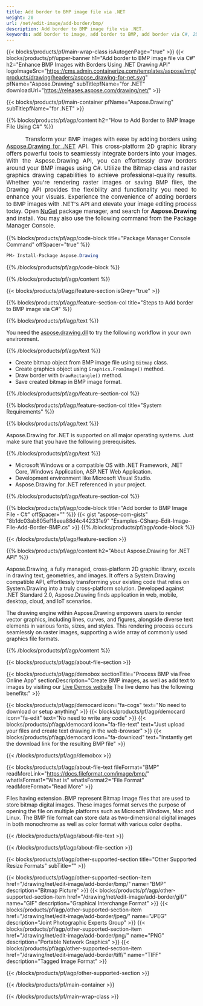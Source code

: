 ```yaml
---
title: Add border to BMP image file via .NET
weight: 20
url: /net/edit-image/add-border/bmp/
description: Add border to BMP image file via .NET.
keywords: add border to image, add border to BMP, add border via C#, 2D graphics, drawing API, edit bitmap C#, Drawing for .NET, save bitmap, save BMP image, cross-platform 2D graphic library, Bitmap class, raster graphics drawing, draw border, rendering raster images, BMP image file
---
```


{{< blocks/products/pf/main-wrap-class isAutogenPage="true" >}}
{{< blocks/products/pf/upper-banner h1="Add border to BMP image file via C#" h2="Enhance BMP Images with Borders Using .NET Drawing API" logoImageSrc="https://cms.admin.containerize.com/templates/aspose/img/products/drawing/headers/aspose_drawing-for-net.svg" pfName="Aspose.Drawing" subTitlepfName="for .NET" downloadUrl="https://releases.aspose.com/drawing/net/" >}}

{{< blocks/products/pf/main-container pfName="Aspose.Drawing" subTitlepfName="for .NET" >}}


{{% blocks/products/pf/agp/content h2="How to Add Border to BMP Image File Using C#" %}}

<p align="justify" style="text-indent:50px;font-size:15px;">
Transform your BMP images with ease by adding borders using <a href="https://products.aspose.com/drawing/net">Aspose.Drawing for .NET</a> API. This cross-platform 2D graphic library offers powerful tools to seamlessly integrate borders into your images. With the Aspose.Drawing API, you can effortlessly draw borders around your BMP images using C#. Utilize the Bitmap class and raster graphics drawing capabilities to achieve professional-quality results. Whether you're rendering raster images or saving BMP files, the Drawing API provides the flexibility and functionality you need to enhance your visuals. Experience the convenience of adding borders to BMP images with .NET's API and elevate your image editing process today. Open <a href="https://www.nuget.org/packages/aspose.drawing">NuGet</a> package manager, and search for <b>Aspose.Drawing</b> and install. You may also use the following command from the Package Manager Console.</p>

{{% blocks/products/pf/agp/code-block title="Package Manager Console Command" offSpacer="true" %}}
```cs
PM> Install-Package Aspose.Drawing
```
{{% /blocks/products/pf/agp/code-block %}}

{{% /blocks/products/pf/agp/content %}}


{{< blocks/products/pf/agp/feature-section isGrey="true" >}}

{{% blocks/products/pf/agp/feature-section-col title="Steps to Add border to BMP image via C#" %}}

{{% blocks/products/pf/agp/text %}}

You need the [aspose.drawing.dll](https://downloads.aspose.com/drawing/net) to try the following workflow in your own environment.

{{% /blocks/products/pf/agp/text %}}

+ Create bitmap object from BMP image file using `Bitmap` class.
+ Create graphics object using `Graphics.FromImage()` method.
+ Draw border with `DrawRectangle()` method.
+ Save created bitmap in BMP image format.

{{% /blocks/products/pf/agp/feature-section-col %}}

{{% blocks/products/pf/agp/feature-section-col title="System Requirements" %}}

{{% blocks/products/pf/agp/text %}}

Aspose.Drawing for .NET is supported on all major operating systems. Just make sure that you have the following prerequisites.

{{% /blocks/products/pf/agp/text %}}

-  Microsoft Windows or a compatible OS with .NET Framework, .NET Core, Windows Application, ASP.NET Web Application.
-  Development environment like Microsoft Visual Studio.
-  Aspose.Drawing for .NET referenced in your project.

{{% /blocks/products/pf/agp/feature-section-col %}}

{{% blocks/products/pf/agp/code-block title="Add border to BMP Image File - C#" offSpacer="" %}}
{{< gist "aspose-com-gists" "8b1dc03ab805ef18eea88d4c442331e9" "Examples-CSharp-Edit-Image-File-Add-Border-BMP.cs" >}}
{{% /blocks/products/pf/agp/code-block %}}

{{< /blocks/products/pf/agp/feature-section >}}


<!-- aboutfile Starts -->

{{% blocks/products/pf/agp/content h2="About Aspose.Drawing for .NET API" %}}

Aspose.Drawing, a fully managed, cross-platform 2D graphic library, excels in drawing text, geometries, and images. It offers a System.Drawing compatible API, effortlessly transforming your existing code that relies on System.Drawing into a truly cross-platform solution. Developed against .NET Standard 2.0, Aspose.Drawing finds application in web, mobile, desktop, cloud, and IoT scenarios.

The drawing engine within Aspose.Drawing empowers users to render vector graphics, including lines, curves, and figures, alongside diverse text elements in various fonts, sizes, and styles. This rendering process occurs seamlessly on raster images, supporting a wide array of commonly used graphics file formats.

{{% /blocks/products/pf/agp/content %}}


{{< blocks/products/pf/agp/about-file-section >}}

{{< blocks/products/pf/agp/demobox sectionTitle="Process BMP via Free Online App" sectionDescription="Create BMP images, as well as add text to images by visiting our [Live Demos website](https://products.aspose.app/drawing) The live demo has the following benefits:" >}}

{{< blocks/products/pf/agp/democard icon="fa-cogs" text="No need to download or setup anything" >}}
{{< blocks/products/pf/agp/democard icon="fa-edit" text="No need to write any code" >}}
{{< blocks/products/pf/agp/democard icon="fa-file-text" text="Just upload your files and create text drawing in the web-browser" >}}
{{< blocks/products/pf/agp/democard icon="fa-download" text="Instantly get the download link for the resulting BMP file" >}}

{{< /blocks/products/pf/agp/demobox >}}

{{< blocks/products/pf/agp/about-file-text fileFormat="BMP" readMoreLink="https://docs.fileformat.com/image/bmp/" whatIsFormat1="What is" whatIsFormat2="File Format" readMoreFormat="Read More" >}}

Files having extension .BMP represent Bitmap Image files that are used to store bitmap digital images. These images format serves the purpose of opening the file on multiple platforms such as Microsoft Windows, Mac and Linux. The BMP file format can store data as two-dimensional digital images in both monochrome as well as color format with various color depths.

{{< /blocks/products/pf/agp/about-file-text >}}

{{< /blocks/products/pf/agp/about-file-section >}}

<!-- aboutfile Ends -->


{{< blocks/products/pf/agp/other-supported-section title="Other Supported Resize Formats" subTitle="" >}}

{{< blocks/products/pf/agp/other-supported-section-item href="/drawing/net/edit-image/add-border/bmp/" name="BMP" description="Bitmap Picture" >}}
{{< blocks/products/pf/agp/other-supported-section-item href="/drawing/net/edit-image/add-border/gif/" name="GIF" description="Graphical Interchange Format" >}}
{{< blocks/products/pf/agp/other-supported-section-item href="/drawing/net/edit-image/add-border/jpeg/" name="JPEG" description="Joint Photographic Experts Group" >}}
{{< blocks/products/pf/agp/other-supported-section-item href="/drawing/net/edit-image/add-border/png/" name="PNG" description="Portable Network Graphics" >}}
{{< blocks/products/pf/agp/other-supported-section-item href="/drawing/net/edit-image/add-border/tiff/" name="TIFF" description="Tagged Image Format" >}}

{{< /blocks/products/pf/agp/other-supported-section >}}

{{< /blocks/products/pf/main-container >}}

{{< /blocks/products/pf/main-wrap-class >}}
